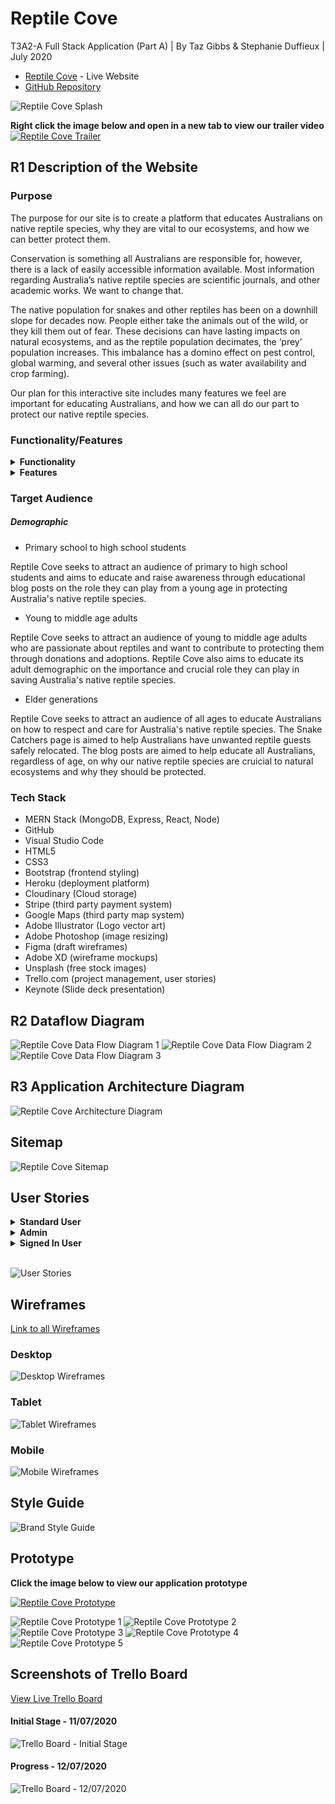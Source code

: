 # Reptile Cove
T3A2-A Full Stack Application (Part A) | By Taz Gibbs & Stephanie Duffieux | July 2020

* [Reptile Cove]() - Live Website
* [GitHub Repository](https://github.com/HeyitsmeTazG/ReptileCove)

![Reptile Cove Splash](./public/RC-Splash.png)

**Right click the image below and open in a new tab to view our trailer video**
[![Reptile Cove Trailer](http://img.youtube.com/vi/vd-9zEfhuto/0.jpg)](http://www.youtube.com/watch?v=vd-9zEfhuto)
## R1 Description of the Website

### Purpose

The purpose for our site is to create a platform that educates Australians on native reptile species, why they are vital to our ecosystems, and how we can better protect them.

Conservation is something all Australians are responsible for, however, there is a lack of easily accessible information available. Most information regarding Australia’s native reptile species are scientific journals, and other academic works. We want to change that.

The native population for snakes and other reptiles has been on a downhill slope for decades now. People either take the animals out of the wild, or they kill them out of fear. These decisions can have lasting impacts on natural ecosystems, and as the reptile population decimates, the ‘prey’ population increases. This imbalance has a domino effect on pest control, global warming, and several other issues (such as water availability and crop farming).

Our plan for this interactive site includes many features we feel are important for educating Australians, and how we can all do our part to protect our native reptile species.


### Functionality/Features

<details><summary><strong>Functionality</strong></summary>

##### "Home" Page
Welcomes the user to the website, includes a short video and purpose of the website. 

##### "Meet Us" Page
Introduces the user to the team behind Reptile Cove. The user can fill out a contact form if they wish to get in touch with the team.  

##### "Adopt a Reptile" Page
Users that are not signed in can view a list of reptiles available to adopt. A user must be signed in to enquire and adopt a reptile. Users can also add a reptile for adoption, with relevant information, including age, medical history, temperament, and husbandry requirements.  

##### "Blog" Page
Users can view educational posts written by Reptile Cove's admin team. An admin user can log in and update blog posts or add new blog posts.

##### "Snake Catchers" Page

Users can find snake catchers in their local region by entering their postcode which will give them a list of their nearest catchers. This section is linked to google maps.

##### "Rescues" Page

Shows a list of rescue centres. Each rescue centre has a "Make a Donation" feature button allowing a user to make donations. This section is also linked to google maps, so a user can find other rescue centres near them.

##### Profile Page

When a user is logged in they can view their profile page which includes a history of their donations, a list of their reptile listings, and user/profile settings to update their details.

##### Sign Up/In Page

This page holds 2 forms, and renders either the Sign Up, or Sign In page depending on whether or not a user is signed in. There is a button to change the view from Sign Up to Sign In.

##### Footer

Includes a "Donate" button which directs the user to the "Rescues" page and a Sign In/Sign Out button.
</details>

<details><summary><strong>Features</strong></summary>

##### Donation Button

##### Adoption enquiry

##### Email site admins

##### Google maps

##### Third Party Payment System

##### Sign Up/In/Out

</details>

### Target Audience

##### Demographic

* Primary school to high school students

Reptile Cove seeks to attract an audience of primary to high school students and aims to educate and raise awareness through educational blog posts on the role they can play from a young age in protecting Australia's native reptile species.

* Young to middle age adults 

Reptile Cove seeks to attract an audience of young to middle age adults who are passionate about reptiles  and want to contribute to protecting them through donations and adoptions. Reptile Cove also aims to educate its adult demographic on the importance and crucial role they can play in saving Australia's native reptile species.  

* Elder generations

Reptile Cove seeks to attract an audience of all ages to educate Australians on how to respect and care for Australia's native reptile species. The Snake Catchers page is aimed to help Australians have unwanted reptile guests safely relocated. The blog posts are aimed to help educate all Australians, regardless of age, on why our native reptile species are cruicial to natural ecosystems and why they should be protected.

### Tech Stack

* MERN Stack (MongoDB, Express, React, Node)
* GitHub
* Visual Studio Code
* HTML5
* CSS3
* Bootstrap (frontend styling)
* Heroku (deployment platform)
* Cloudinary (Cloud storage)
* Stripe (third party payment system)
* Google Maps (third party map system)
* Adobe Illustrator (Logo vector art)
* Adobe Photoshop (image resizing)
* Figma (draft wireframes)
* Adobe XD (wireframe mockups)
* Unsplash (free stock images)
* Trello.com (project management, user stories)
* Keynote (Slide deck presentation)

## R2 Dataflow Diagram

![Reptile Cove Data Flow Diagram 1](./public/rc-data-flow-1.png)
![Reptile Cove Data Flow Diagram 2](./public/rc-data-flow-2.png)
![Reptile Cove Data Flow Diagram 3](./public/rc-data-flow3.png)

## R3 Application Architecture Diagram

![Reptile Cove Architecture Diagram](./public/reptileCove_architecture-diagram.png)

## Sitemap

![Reptile Cove Sitemap](./public/reptileCove-sitemap.png)

## User Stories 

<details>
<summary><strong>Standard User</strong></summary>
<ul>
<li>A user I want to have access to a navigation bar so I can navigate through the website</li>
<li>As a User I want to view a "Home" Page so I can have an understanding of the purpose of the website</li>
<li>As a user I want to have access to a "Meet the Team" page so I can view who created the website</li>
<li>As a user I want to have a contact form so that I can email the website creators with any feedback or enquiries about the site</li>
<li>As a user I want to have access to a "Blog" page so I can learn about reptiles and how to protect them</li>
<li>As a user I want to have access to an "Adopt" page so I can view any reptiles available for adoption</li>
<li>As a user I want to have a form so that I can enquire about a reptile I want to adopt</li>
<li>As a user I want to be able to sign up/in so I can list a reptile for adoption</li>
<li>As a user I want to have access to a "Rescue Centres" page so I can search for rescue centres in my local area</li>
<li>As a user I want to be able to sign up/in to make donations to a rescue centre</li>
<li>As a user I want to have access to a "Snake Catchers" page so I can find snake catchers in my local area</li>
</ul>
</details>

<details>
<summary><strong>Admin</strong></summary>
<ul>
<li>As an admin I want to be able to sign up/in so I can create blog posts</li>
<li>As an admin I want to be able to edit blog posts so I can update any changes I need to make (e.g spelling errors/photos)</li>
<li>As an admin I want to be able to delete a blog post so it doesnt appear on the site</li>
<li>As an admin I want to have full access of the site so I can remove any inapppropriate posts, and moderate user interaction</li>
<li>As an admin I want to be able to delete adoption listings made by other users if the listing does not meet the requirements, or has been adopted out or has passed</li>
</ul>
</details>

<details>
<summary><strong>Signed In User</strong></summary>
<ul>
<li>As a signed-in user I want to be able to list a reptile so that other users can enquire and adopt it</li>
<li>As a signed-in user I want to be able to delete one of my own adoption posts if the reptile I have listed has been adopted or has passed</li>
<li>As a signed-in user I want to be able to make a donation to one or more of the rescue centres</li>
<li>As a signed-in user I want to have a profile page so i can edit my profile and security deatils</li>
<li>As a signed-in user I want a sign out button so I can end my session on the website</li>
</ul>
</details>
<br>

![User Stories](./public/RC-Trello-11072020.png)

## Wireframes

[Link to all Wireframes](https://www.figma.com/file/fA9lz56lEUxDXQg75kgVoH/Reptile-Cove-Wireframes?node-id=0%3A1)


### Desktop

![Desktop Wireframes](./public/desktop-wireframes.jpg)

### Tablet
![Tablet Wireframes](./public/tablet-wireframes-1.jpg)

### Mobile
![Mobile Wireframes](./public/mobile-wireframes.jpg)

## Style Guide
![Brand Style Guide](./public/Brand-Style-Guide.jpg)

## Prototype

**Click the image below to view our application prototype**

[![Reptile Cove Prototype](./public/app-prototype.png)](https://www.youtube.com/watch?v=JQMZ1uP83Mg)

![Reptile Cove Prototype 1](./public/prototype2.png)
![Reptile Cove Prototype 2](./public/prototype3.png)
![Reptile Cove Prototype 3](./public/prototype4.png)
![Reptile Cove Prototype 4](./public/prototype5.png)
![Reptile Cove Prototype 5](./public/prototype6.png)


## Screenshots of Trello Board

[View Live Trello Board](https://trello.com/b/cBMk0jEf/reptile-cove)

#### Initial Stage - 11/07/2020
![Trello Board - Initial Stage](./public/RC-Trello-11072020.png)

#### Progress - 12/07/2020
![Trello Board - 12/07/2020](./public/RC-Trello-12072020.png)
